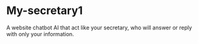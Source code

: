# My-secretary1
A website chatbot AI that act like your secretary, who will answer or reply with only your information.
